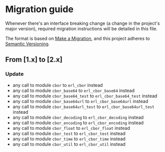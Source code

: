 # Migration guide

Whenever there's an interface breaking change (a change in the project's major version),
required migration instructions will be detailed in this file.

The format is based on
[Make a Migration](https://confluence.cf.miniclip.com/display/TM/Make+a+MIGRATION),
and this project adheres to [Semantic Versioning](https://semver.org/spec/v2.0.0.html).

## From [1.x] to [2.x]

### Update

- any call to module `cbor` to `erl_cbor` instead
- any call to module `cbor_base64` to `erl_cbor_base64` instead
- any call to module `cbor_base64_test` to `erl_cbor_base64_test` instead
- any call to module `cbor_base64url` to `erl_cbor_base64url` instead
- any call to module `cbor_base64url_test` to `erl_cbor_base64url_test` instead
- any call to module `cbor_decoding` to `erl_cbor_decoding` instead
- any call to module `cbor_encoding` to `erl_cbor_encoding` instead
- any call to module `cbor_float` to `erl_cbor_float` instead
- any call to module `cbor_test` to `erl_cbor_test` instead
- any call to module `cbor_time` to `erl_cbor_time` instead
- any call to module `cbor_util` to `erl_cbor_util` instead
